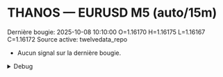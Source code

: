 # THANOS — EURUSD M5 (auto/15m)
Dernière bougie: 2025-10-08 10:10:00  O=1.16170  H=1.16175  L=1.16167  C=1.16172
Source active: twelvedata_repo

- Aucun signal sur la dernière bougie.

<details><summary>Debug</summary>

- TD_API_KEY manquant.

</details>